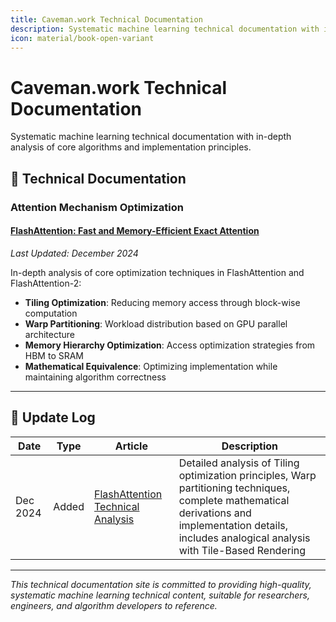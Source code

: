 ```yaml
---
title: Caveman.work Technical Documentation
description: Systematic machine learning technical documentation with in-depth analysis of core algorithms and implementation principles
icon: material/book-open-variant
---
```


# Caveman.work Technical Documentation

Systematic machine learning technical documentation with in-depth analysis of core algorithms and implementation principles.

## 📖 Technical Documentation

### Attention Mechanism Optimization

#### [FlashAttention: Fast and Memory-Efficient Exact Attention](articles/flash-attention.md)
*Last Updated: December 2024*

In-depth analysis of core optimization techniques in FlashAttention and FlashAttention-2:

- **Tiling Optimization**: Reducing memory access through block-wise computation
- **Warp Partitioning**: Workload distribution based on GPU parallel architecture
- **Memory Hierarchy Optimization**: Access optimization strategies from HBM to SRAM
- **Mathematical Equivalence**: Optimizing implementation while maintaining algorithm correctness

---

## 📝 Update Log

| Date | Type | Article | Description |
|------|------|---------|-------------|
| Dec 2024 | Added | [FlashAttention Technical Analysis](articles/flash-attention.md) | Detailed analysis of Tiling optimization principles, Warp partitioning techniques, complete mathematical derivations and implementation details, includes analogical analysis with Tile-Based Rendering |

---

*This technical documentation site is committed to providing high-quality, systematic machine learning technical content, suitable for researchers, engineers, and algorithm developers to reference.*

